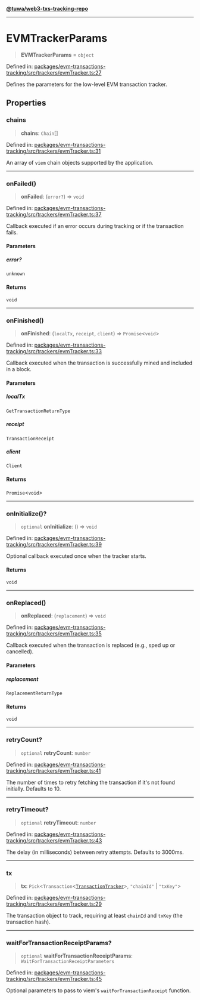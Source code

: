 [**@tuwa/web3-txs-tracking-repo**](../../../README.md)

***

# EVMTrackerParams

> **EVMTrackerParams** = `object`

Defined in: [packages/evm-transactions-tracking/src/trackers/evmTracker.ts:27](https://github.com/TuwaIO/web3-transactions-tracking/blob/52081e426a0fe0411bfe24e5b138e8c5a0b34a42/packages/evm-transactions-tracking/src/trackers/evmTracker.ts#L27)

Defines the parameters for the low-level EVM transaction tracker.

## Properties

### chains

> **chains**: `Chain`[]

Defined in: [packages/evm-transactions-tracking/src/trackers/evmTracker.ts:31](https://github.com/TuwaIO/web3-transactions-tracking/blob/52081e426a0fe0411bfe24e5b138e8c5a0b34a42/packages/evm-transactions-tracking/src/trackers/evmTracker.ts#L31)

An array of `viem` chain objects supported by the application.

***

### onFailed()

> **onFailed**: (`error?`) => `void`

Defined in: [packages/evm-transactions-tracking/src/trackers/evmTracker.ts:37](https://github.com/TuwaIO/web3-transactions-tracking/blob/52081e426a0fe0411bfe24e5b138e8c5a0b34a42/packages/evm-transactions-tracking/src/trackers/evmTracker.ts#L37)

Callback executed if an error occurs during tracking or if the transaction fails.

#### Parameters

##### error?

`unknown`

#### Returns

`void`

***

### onFinished()

> **onFinished**: (`localTx`, `receipt`, `client`) => `Promise`\<`void`\>

Defined in: [packages/evm-transactions-tracking/src/trackers/evmTracker.ts:33](https://github.com/TuwaIO/web3-transactions-tracking/blob/52081e426a0fe0411bfe24e5b138e8c5a0b34a42/packages/evm-transactions-tracking/src/trackers/evmTracker.ts#L33)

Callback executed when the transaction is successfully mined and included in a block.

#### Parameters

##### localTx

`GetTransactionReturnType`

##### receipt

`TransactionReceipt`

##### client

`Client`

#### Returns

`Promise`\<`void`\>

***

### onInitialize()?

> `optional` **onInitialize**: () => `void`

Defined in: [packages/evm-transactions-tracking/src/trackers/evmTracker.ts:39](https://github.com/TuwaIO/web3-transactions-tracking/blob/52081e426a0fe0411bfe24e5b138e8c5a0b34a42/packages/evm-transactions-tracking/src/trackers/evmTracker.ts#L39)

Optional callback executed once when the tracker starts.

#### Returns

`void`

***

### onReplaced()

> **onReplaced**: (`replacement`) => `void`

Defined in: [packages/evm-transactions-tracking/src/trackers/evmTracker.ts:35](https://github.com/TuwaIO/web3-transactions-tracking/blob/52081e426a0fe0411bfe24e5b138e8c5a0b34a42/packages/evm-transactions-tracking/src/trackers/evmTracker.ts#L35)

Callback executed when the transaction is replaced (e.g., sped up or cancelled).

#### Parameters

##### replacement

`ReplacementReturnType`

#### Returns

`void`

***

### retryCount?

> `optional` **retryCount**: `number`

Defined in: [packages/evm-transactions-tracking/src/trackers/evmTracker.ts:41](https://github.com/TuwaIO/web3-transactions-tracking/blob/52081e426a0fe0411bfe24e5b138e8c5a0b34a42/packages/evm-transactions-tracking/src/trackers/evmTracker.ts#L41)

The number of times to retry fetching the transaction if it's not found initially. Defaults to 10.

***

### retryTimeout?

> `optional` **retryTimeout**: `number`

Defined in: [packages/evm-transactions-tracking/src/trackers/evmTracker.ts:43](https://github.com/TuwaIO/web3-transactions-tracking/blob/52081e426a0fe0411bfe24e5b138e8c5a0b34a42/packages/evm-transactions-tracking/src/trackers/evmTracker.ts#L43)

The delay (in milliseconds) between retry attempts. Defaults to 3000ms.

***

### tx

> **tx**: `Pick`\<`Transaction`\<[`TransactionTracker`](../enumerations/TransactionTracker.md)\>, `"chainId"` \| `"txKey"`\>

Defined in: [packages/evm-transactions-tracking/src/trackers/evmTracker.ts:29](https://github.com/TuwaIO/web3-transactions-tracking/blob/52081e426a0fe0411bfe24e5b138e8c5a0b34a42/packages/evm-transactions-tracking/src/trackers/evmTracker.ts#L29)

The transaction object to track, requiring at least `chainId` and `txKey` (the transaction hash).

***

### waitForTransactionReceiptParams?

> `optional` **waitForTransactionReceiptParams**: `WaitForTransactionReceiptParameters`

Defined in: [packages/evm-transactions-tracking/src/trackers/evmTracker.ts:45](https://github.com/TuwaIO/web3-transactions-tracking/blob/52081e426a0fe0411bfe24e5b138e8c5a0b34a42/packages/evm-transactions-tracking/src/trackers/evmTracker.ts#L45)

Optional parameters to pass to viem's `waitForTransactionReceipt` function.
